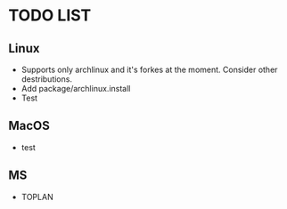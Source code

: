# TODO LIST

## Linux
- Supports only archlinux and it's forkes at the moment. Consider other destributions.
- Add package/archlinux.install
- Test

## MacOS
- test

## MS
- TOPLAN
